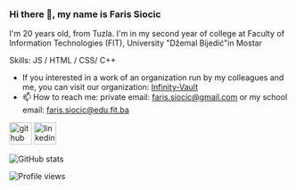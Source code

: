 ### Hi there 👋, my name is Faris Siocic
I'm 20 years old, from Tuzla. I'm in my second year of college at Faculty of Information Technologies (FIT), University "Džemal Bijedić"​ in Mostar

Skills:  JS / HTML / CSS/ C++

 
- If you interested in a work of  an organization run by my colleagues and me, you can visit our organization: [Infinity-Vault](https://github.com/Infinity-Vault) 
- 📫 How to reach me: private email: faris.siocic@gmail.com or my school email: faris.siocic@edu.fit.ba

[<img src='https://cdn.jsdelivr.net/npm/simple-icons@3.0.1/icons/github.svg' alt='github' height='40'>](https://github.com/Siocic)  [<img src='https://cdn.jsdelivr.net/npm/simple-icons@3.0.1/icons/linkedin.svg' alt='linkedin' height='40'>](https://www.linkedin.com/in/faris-siocic-196066222/)  

![GitHub stats](https://github-readme-stats.vercel.app/api?username=Siocic&show_icons=true)  



![Profile views](https://gpvc.arturio.dev/Siocic)  
<!--
**Siocic/Siocic** is a ✨ _special_ ✨ repository because its `README.md` (this file) appears on your GitHub profile.

[![Top Langs](https://github-readme-stats.vercel.app/api/top-langs/?username=Siocic)](https://github.com/anuraghazra/github-readme-stats)
Here are some ideas to get you started:

- 🔭 I’m currently working on ...
- 🌱 I’m currently learning ...
- 👯 I’m looking to collaborate on ...
- 🤔 I’m looking for help with ...
- 💬 Ask me about ...
- 📫 How to reach me: ...
- 😄 Pronouns: ...
- ⚡ Fun fact: ...
-->
